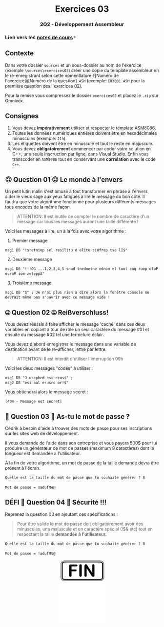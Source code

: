 <h1 align="Center">Exercices 03</h1>
<h3 align="Center">2Q2 - Développement Assembleur</h3>

### Lien vers les [notes de cours](https://slides.com/hkoncept/2q2-03/fullscreen?token=sviAWFto) !

## Contexte

Dans votre dossier `sources` et un sous-dossier au nom de l'exercice (exemple `\sources\exercices03`) créer une copie du template assembleur en le ré-enregistrant selon cette nomentlature `E`[Numéro de l'exercice]`Q`[Numéro de la question]`.ASM` (exemple: `E03Q01.ASM` pour la première question des l'exercices 02).

Pour la remise vous compressez le dossier `exercices03` et placez le `.zip` sur Omnivox.

## Consignes

1. Vous devez **impérativement** utiliser et respecter le [template ASM8086](cshawi.info/bin/2q2/_TEMPLATE.ASM).
2. Toutes les données numériques entières doivent être en hexadécimales minuscules (exemple: `21h`).
3. Les étiquettes doivent être en minuscule et tout le reste en majuscule.
4. Vous devez **obligatoirement** commencer par coder votre solution en C++, une seule inscruction par ligne, dans Visual Studio. Enfin vous transcoder en `ASM8086` tout en conservant une **corrélation** avec le code `C++`.



## 🙃 Question 01 🙃 Le monde à l'envers 

Un petit lutin malin s'est amusé à tout transformer en phrase à l'envers, aider le vieux sage aux yeux fatigués à lire le message du bon côté. Il faudra que votre algorithme fonctionne pour plusieurs différents messages tous encodés de la même façon.

> ATTENTION: Il est inutile de compter le nombre de caractère d'un message car tous les messages auront une taille différente !

Voici les messages à lire, un à la fois avec votre algorithme :

1. Premier message

```
msg1 DB "!sretniop sel resilitu'd elitu siofrap tse lI$"
```

2. Deuxième message

```
msg1 DB "!!!OG ...1,2,3,4,5 snad tnednetne ednom el tuot euq ruop oloP ocraM iom-zeleppA"
```

3. Troisième message

```
msg1 DB "$" ; Je n'ai plus rien à dire alors la fenêtre console ne devrait même pas s'ouvrir avec ce message vide !
```

## 🤐 Question 02 🤐 Reißverschluss!

Vous devez réussis à faire afficher le message 'caché' dans ces deux variables en copiant à tour de rôle un seul caractère du message #01 et ensuite du message #02 tel une fermeture éclair.

Vous devez d'abord enregistrer le message dans une variable de destination avant de le ré-afficher, lettre par lettre.

> ATTENTION: Il est interdit d'utiliser l'interruption 09h

Voici les deux messages "codés" à utiliser :

```plaintext
msg1 DB "J uscpbed esi ecus$" ;
msg2 DB "esi aal erusrc or!$"
```
Vous obtiendrai alors le message secret :

```plaintext
[404 - Message est secret]
```

## 🔑 Question 03 🔑 As-tu le mot de passe ?
Cédrik à besoin d'aide à trouver des mots de passe pour ses inscriptions sur les sites web de développement.

Il vous demande de l'aide dans son entreprise et vous payera 500$ pour lui produire un générateur de mot de passes (maximum 9 caractères) dont la longueur est demandée à l'utilisateur.

À la fin de votre algorithme, un mot de passe de la taille demandé devra être présent à l'écran.

```plaintext
Quelle est la taille du mot de passe que tu souhaite générer ? 8

Mot de passe = sadufMe@
```


## DÉFI 🔑 Question 04 🔑 Sécurité !!!

Reprenez la question 03 en ajoutant ces spécifications :

> Pour être valide le mot de passe doit obligatoirement avoir des minuscules, une majuscule et un caractère spécial (!$& etc) tout en respectant la taille **demandée à l'utilisateur.**

```plaintext
Quelle est la taille du mot de passe que tu souhaite générer ? 8

Mot de passe = !adufM$@
```

<p align="Center"><img src="./images/end.png" alt="drawing" width="150"/></p>
